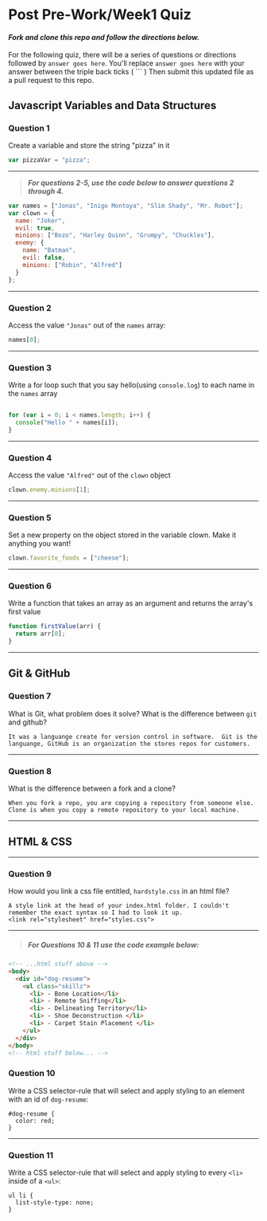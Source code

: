 # Post Pre-Work/Week1 Quiz

#### ***Fork and clone this repo and follow the directions below.***

For the following quiz, there will be a series of questions or directions followed by `answer goes here`. You'll replace `answer goes here` with your answer between the triple back ticks ( \`\`\` ) Then submit this updated file as a pull request to this repo.

## Javascript Variables and Data Structures

### Question 1

Create a variable and store the string "pizza" in it

```js
var pizzaVar = "pizza";
```

---

>  ***For questions 2-5, use the code below to answer questions 2 through 4.***

```js
var names = ["Jonas", "Inigo Montoya", "Slim Shady", "Mr. Robot"];
var clown = {
  name: "Joker",
  evil: true,
  minions: ["Bozo", "Harley Quinn", "Grumpy", "Chuckles"],
  enemy: {
    name: "Batman",
    evil: false,
    minions: ["Robin", "Alfred"]  
  }
};
```

---

### Question 2

Access the value `"Jonas"` out of the `names` array:

```js
names[0];
```

---
### Question 3

Write a for loop such that you say hello(using `console.log`) to each name in the `names` array

```js

for (var i = 0; i < names.length; i++) {
  console("Hello " + names[i]);
}
```

---


### Question 4

Access the value `"Alfred"` out of the `clown` object

```js
clown.enemy.minions[1];
```

---
### Question 5

Set a new property on the object stored in the variable clown. Make it anything you want!

```js
clown.favorite_foods = ["cheese"];
```

---
### Question 6
Write a function that takes an array as an argument and returns the array's first value

```js
function firstValue(arr) {
  return arr[0];
}
```
---

## Git & GitHub

### Question 7

What is Git, what problem does it solve? What is the difference between `git` and github?

```
It was a languange create for version control in software.  Git is the languange, GitHub is an organization the stores repos for customers.

```

---

### Question 8

What is the difference between a fork and a clone?

```
When you fork a repo, you are copying a repository from someone else.  Clone is when you copy a remote repository to your local machine.

```

---

## HTML & CSS

---

### Question 9

How would you link a css file entitled, `hardstyle.css` in an html file?

```
A style link at the head of your index.html folder. I couldn't remember the exact syntax so I had to look it up.
<link rel="stylesheet" href="styles.css">
```

---

> ##### For Questions 10 & 11 use the code example below:

```HTML
<!-- ...html stuff above -->
<body>
  <div id="dog-resume">
    <ul class="skillz">
      <li> - Bone Location</li>
      <li> - Remote Sniffing</li>
      <li> - Delineating Territory</li>
      <li> - Shoe Deconstruction </li>
      <li> - Carpet Stain Placement </li>
    </ul>
  </div>
</body>
<!-- html stuff below... -->
```

### Question 10

Write a CSS selector-rule that will select and apply styling to an element with an id of `dog-resume`:


```
#dog-resume {
  color: red;
}
```

---

### Question 11

Write a CSS selector-rule that will select and apply styling to every `<li>` inside of a `<ul>`:

```
ul li {
  list-style-type: none;
}
```
